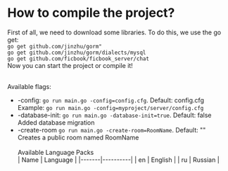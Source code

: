 # How to compile the project?
First of all, we need to download some libraries. To do this, we use the go get:<br>
`go get github.com/jinzhu/gorm"`<br>
`go get github.com/jinzhu/gorm/dialects/mysql`<br>
`go get github.com/ficbook/ficbook_server/chat`<br>
Now you can start the project or compile it!<br><br>

Available flags:
* -config: `go run main.go -config=config.cfg`. Default: config.cfg <br>
Example: `go run main.go -config=myproject/server/config.cfg`
* -database-init: `go run main.go -database-init=true`. Default: false<br>
Added database migration
* -create-room `go run main.go -create-room=RoomName`. Default: ""<br>
Creates a public room named RoomName
<br><br>
Available Language Packs<br>
| Name  | Language |
|-------|----------|
| en    | English  |
| ru    | Russian  |